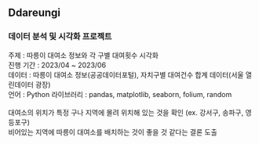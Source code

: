 ## Ddareungi
### 데이터 분석 및 시각화 프로젝트

주제 : 따릉이 대여소 정보와 각 구별 대여횟수 시각화
<br />
진행 기간 : 2023/04 ~ 2023/06
<br />
데이터 : 따릉이 대여소 정보(공공데이터포털), 자치구별 대여건수 합계 데이터(서울 열린데이터 광장)
<br />
언어 : Python
라이브러리 : pandas, matplotlib, seaborn, folium, random
<br/>
<br/>
대여소의 위치가 특정 구나 지역에 몰려 위치해 있는 것을 확인 (ex. 강서구, 송파구, 영등포구)
<br />
비어있는 지역에 따릉이 대여소를 배치하는 것이 좋을 것 같다는 결론 도출
